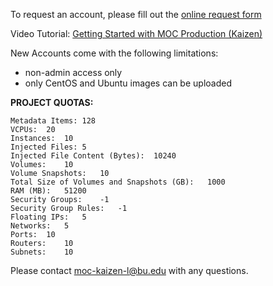 To request an account, please fill out the [online request form](http://info.massopencloud.org/blog/user-account-request-form/)

Video Tutorial: [Getting Started with MOC Production (Kaizen)](http://screencast.com/t/a1mnHDaUK)  

New Accounts come with the following limitations:
 
* non-admin access only
* only CentOS and Ubuntu images can be uploaded

**PROJECT QUOTAS:**

	Metadata Items:	128
	VCPUs:	20
	Instances:	10
	Injected Files:	5
	Injected File Content (Bytes):	10240
	Volumes:	10
	Volume Snapshots:	10
	Total Size of Volumes and Snapshots (GB):	1000
	RAM (MB):	51200
	Security Groups:	-1
	Security Group Rules:	-1
	Floating IPs:	5
	Networks:	5
	Ports:	10
	Routers:	10
	Subnets:	10

Please contact moc-kaizen-l@bu.edu with any questions.